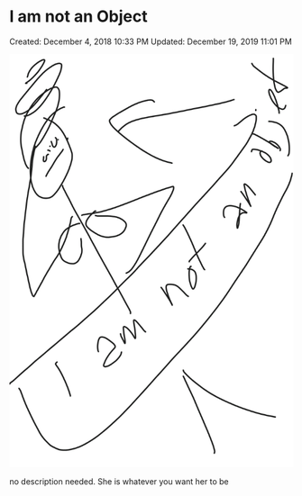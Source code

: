 # I am not an Object

Created: December 4, 2018 10:33 PM
Updated: December 19, 2019 11:01 PM

![I%20am%20not%20an%20Object%2059070819e56348739351660890a64857/Picture.png](I%20am%20not%20an%20Object%2059070819e56348739351660890a64857/Picture.png)

no description needed. She is whatever you want her to be